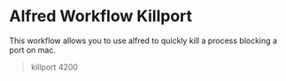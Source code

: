 # Alfred Workflow Killport
This workflow allows you to use alfred to quickly kill a process blocking a port on mac.
>killport 4200
